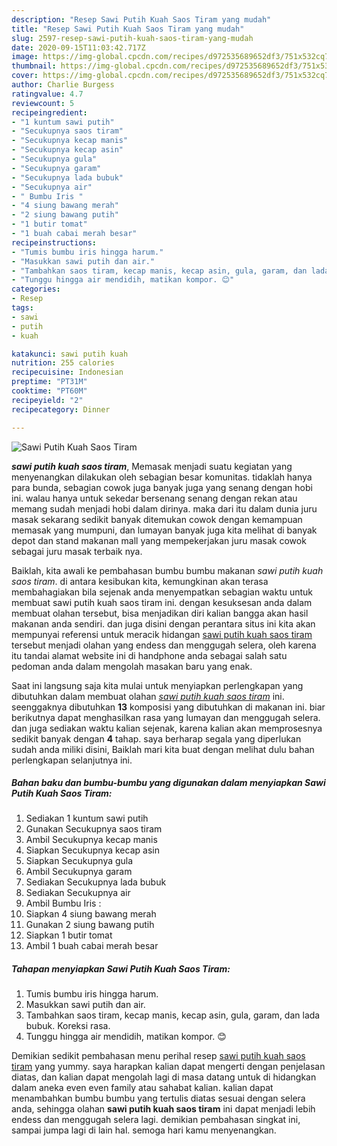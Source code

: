 ```yaml
---
description: "Resep Sawi Putih Kuah Saos Tiram yang mudah"
title: "Resep Sawi Putih Kuah Saos Tiram yang mudah"
slug: 2597-resep-sawi-putih-kuah-saos-tiram-yang-mudah
date: 2020-09-15T11:03:42.717Z
image: https://img-global.cpcdn.com/recipes/d972535689652df3/751x532cq70/sawi-putih-kuah-saos-tiram-foto-resep-utama.jpg
thumbnail: https://img-global.cpcdn.com/recipes/d972535689652df3/751x532cq70/sawi-putih-kuah-saos-tiram-foto-resep-utama.jpg
cover: https://img-global.cpcdn.com/recipes/d972535689652df3/751x532cq70/sawi-putih-kuah-saos-tiram-foto-resep-utama.jpg
author: Charlie Burgess
ratingvalue: 4.7
reviewcount: 5
recipeingredient:
- "1 kuntum sawi putih"
- "Secukupnya saos tiram"
- "Secukupnya kecap manis"
- "Secukupnya kecap asin"
- "Secukupnya gula"
- "Secukupnya garam"
- "Secukupnya lada bubuk"
- "Secukupnya air"
- " Bumbu Iris "
- "4 siung bawang merah"
- "2 siung bawang putih"
- "1 butir tomat"
- "1 buah cabai merah besar"
recipeinstructions:
- "Tumis bumbu iris hingga harum."
- "Masukkan sawi putih dan air."
- "Tambahkan saos tiram, kecap manis, kecap asin, gula, garam, dan lada bubuk. Koreksi rasa."
- "Tunggu hingga air mendidih, matikan kompor. 😊"
categories:
- Resep
tags:
- sawi
- putih
- kuah

katakunci: sawi putih kuah 
nutrition: 255 calories
recipecuisine: Indonesian
preptime: "PT31M"
cooktime: "PT60M"
recipeyield: "2"
recipecategory: Dinner

---
```



![Sawi Putih Kuah Saos Tiram](https://img-global.cpcdn.com/recipes/d972535689652df3/751x532cq70/sawi-putih-kuah-saos-tiram-foto-resep-utama.jpg)

<b><i>sawi putih kuah saos tiram</i></b>, Memasak menjadi suatu kegiatan yang menyenangkan dilakukan oleh sebagian besar komunitas. tidaklah hanya para bunda, sebagian cowok juga banyak juga yang senang dengan hobi ini. walau hanya untuk sekedar bersenang senang dengan rekan atau memang sudah menjadi hobi dalam dirinya. maka dari itu dalam dunia juru masak sekarang sedikit banyak ditemukan cowok dengan kemampuan memasak yang mumpuni, dan lumayan banyak juga kita melihat di banyak depot dan stand makanan mall yang mempekerjakan juru masak cowok sebagai juru masak terbaik nya.

Baiklah, kita awali ke pembahasan bumbu bumbu makanan <i>sawi putih kuah saos tiram</i>. di antara kesibukan kita, kemungkinan akan terasa membahagiakan bila sejenak anda menyempatkan sebagian waktu untuk membuat sawi putih kuah saos tiram ini. dengan kesuksesan anda dalam membuat olahan tersebut, bisa menjadikan diri kalian bangga akan hasil makanan anda sendiri. dan juga disini dengan perantara situs ini kita akan mempunyai referensi untuk meracik hidangan <u>sawi putih kuah saos tiram</u> tersebut menjadi olahan yang endess dan menggugah selera, oleh karena itu tandai alamat website ini di handphone anda sebagai salah satu pedoman anda dalam mengolah masakan baru yang enak.




Saat ini langsung saja kita mulai untuk menyiapkan perlengkapan yang dibutuhkan dalam membuat olahan <u><i>sawi putih kuah saos tiram</i></u> ini. seenggaknya dibutuhkan <b>13</b> komposisi yang dibutuhkan di makanan ini. biar berikutnya dapat menghasilkan rasa yang lumayan dan menggugah selera. dan juga sediakan waktu kalian sejenak, karena kalian akan memprosesnya sedikit banyak dengan <b>4</b> tahap. saya berharap segala yang diperlukan sudah anda miliki disini, Baiklah mari kita buat dengan melihat dulu bahan perlengkapan selanjutnya ini.

<!--inarticleads1-->

##### Bahan baku dan bumbu-bumbu yang digunakan dalam menyiapkan Sawi Putih Kuah Saos Tiram:

1. Sediakan 1 kuntum sawi putih
1. Gunakan Secukupnya saos tiram
1. Ambil Secukupnya kecap manis
1. Siapkan Secukupnya kecap asin
1. Siapkan Secukupnya gula
1. Ambil Secukupnya garam
1. Sediakan Secukupnya lada bubuk
1. Sediakan Secukupnya air
1. Ambil  Bumbu Iris :
1. Siapkan 4 siung bawang merah
1. Gunakan 2 siung bawang putih
1. Siapkan 1 butir tomat
1. Ambil 1 buah cabai merah besar




<!--inarticleads2-->

##### Tahapan menyiapkan Sawi Putih Kuah Saos Tiram:

1. Tumis bumbu iris hingga harum.
1. Masukkan sawi putih dan air.
1. Tambahkan saos tiram, kecap manis, kecap asin, gula, garam, dan lada bubuk. Koreksi rasa.
1. Tunggu hingga air mendidih, matikan kompor. 😊




Demikian sedikit pembahasan menu perihal resep <u>sawi putih kuah saos tiram</u> yang yummy. saya harapkan kalian dapat mengerti dengan penjelasan diatas, dan kalian dapat mengolah lagi di masa datang untuk di hidangkan dalam aneka even even family atau sahabat kalian. kalian dapat menambahkan bumbu bumbu yang tertulis diatas sesuai dengan selera anda, sehingga olahan <b>sawi putih kuah saos tiram</b> ini dapat menjadi lebih endess dan menggugah selera lagi. demikian pembahasan singkat ini, sampai jumpa lagi di lain hal. semoga hari kamu menyenangkan.
